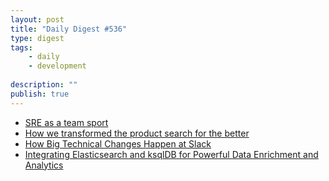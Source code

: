 ```yaml
---
layout: post
title: "Daily Digest #536"
type: digest
tags: 
    - daily
    - development
    
description: ""
publish: true
---
```


- [SRE as a team sport](https://www.oreilly.com/content/sre-as-a-team-sport/)
- [How we transformed the product search for the better](https://techblog.commercetools.com/how-we-transformed-the-product-search-for-the-better-7f8ac75dbeba)
- [How Big Technical Changes Happen at Slack](https://slack.engineering/how-big-technical-changes-happen-at-slack-f1569d25ee7b)
- [Integrating Elasticsearch and ksqlDB for Powerful Data Enrichment and Analytics](https://www.confluent.io/blog/elasticsearch-ksqldb-integration-for-data-enrichment-and-analytics/)
